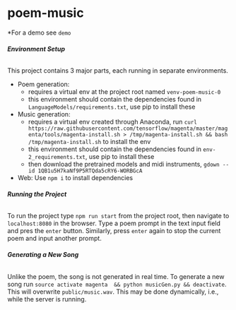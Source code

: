 # poem-music

*For a demo see `demo`

###### **Environment Setup**

This project contains 3 major parts, each running in separate
environments.

- Poem generation:
    - requires a virtual env at the project root named
    `venv-poem-music-0`
    - this environment should contain the dependencies found in
    `LanguageModels/requirements.txt`, use pip to install these
- Music generation:
    - requires a virtual env created through Anaconda, run
    `curl https://raw.githubusercontent.com/tensorflow/magenta/master/magenta/tools/magenta-install.sh >
     /tmp/magenta-install.sh && bash /tmp/magenta-install.sh` to
     install the env
    - this environment should contain the dependencies found in
    `env-2_requirements.txt`, use pip to install these
    - then download the pretrained models and midi instruments, 
    `gdown --id 1QB1u5H7kaNf9P5RTQda5cRY6-WORBGcA`
- Web: Use `npm i` to install dependencies

###### **Running the Project**

To run the project type `npm run start` from the project root,
then navigate to `localhost:8080` in the browser. Type a poem
prompt in the text input field and pres the `enter` button.
Similarly, press `enter` again to stop the current poem and
input another prompt.

###### **Generating a New Song**

Unlike the poem, the song is not generated in real time. To
generate a new song run `source activate magenta 
&& python musicGen.py && deactivate`. This will overwrite
`public/music.wav`. This may be done dynamically, i.e., while the
server is running.
